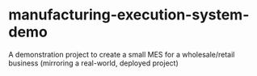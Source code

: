 # manufacturing-execution-system-demo
A demonstration project to create a small MES for a wholesale/retail business (mirroring a real-world, deployed project)
